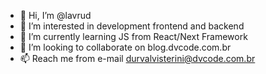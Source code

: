 - 👋 Hi, I’m @lavrud
- 👀 I’m interested in development frontend and backend
- 🌱 I’m currently learning JS from React/Next Framework
- 💞️ I’m looking to collaborate on blog.dvcode.com.br
- 📫 Reach me from e-mail durvalvisterini@dvcode.com.br 
<!---
lavrud/lavrud is a ✨ special ✨ repository because its `README.md` (this file) appears on your GitHub profile.
You can click the Preview link to take a look at your changes.
--->
